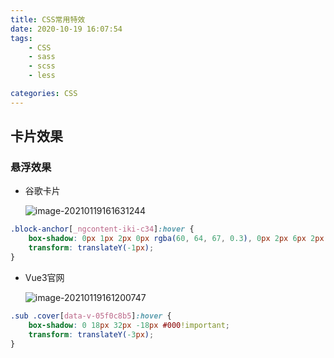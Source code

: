 ```yaml
---
title: CSS常用特效
date: 2020-10-19 16:07:54
tags:
	- CSS
	- sass
	- scss
	- less

categories: CSS
---
```


## 卡片效果

### 悬浮效果

- 谷歌卡片

  ![image-20210119161631244](https://gitee.com/bitbw/my-gallery/raw/master/img/image-20210119161631244.png)

```css
.block-anchor[_ngcontent-iki-c34]:hover {
    box-shadow: 0px 1px 2px 0px rgba(60, 64, 67, 0.3), 0px 2px 6px 2px rgba(60, 64, 67, 0.15);
    transform: translateY(-1px);
}
```

- Vue3官网

  ![image-20210119161200747](https://raw.githubusercontent.com/zhangbowen-github/my-gallery/main/img/image-20210119161200747.png)

```css
.sub .cover[data-v-05f0c8b5]:hover {
    box-shadow: 0 18px 32px -18px #000!important;
    transform: translateY(-3px);
}
```

